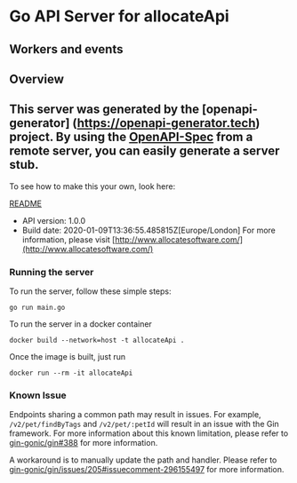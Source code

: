 # Go API Server for allocateApi

## Workers and events 

## Overview
This server was generated by the [openapi-generator]
(https://openapi-generator.tech) project.
By using the [OpenAPI-Spec](https://github.com/OAI/OpenAPI-Specification) from a remote server, you can easily generate a server stub.  
-

To see how to make this your own, look here:

[README](https://openapi-generator.tech)

- API version: 1.0.0
- Build date: 2020-01-09T13:36:55.485815Z[Europe/London]
For more information, please visit [http://www.allocatesoftware.com/](http://www.allocatesoftware.com/)

### Running the server

To run the server, follow these simple steps:

```
go run main.go
```

To run the server in a docker container
```
docker build --network=host -t allocateApi .
```

Once the image is built, just run
```
docker run --rm -it allocateApi 
```

### Known Issue

Endpoints sharing a common path may result in issues. For example, `/v2/pet/findByTags` and `/v2/pet/:petId` will result in an issue with the Gin framework. For more information about this known limitation, please refer to [gin-gonic/gin#388](https://github.com/gin-gonic/gin/issues/388) for more information.

A workaround is to manually update the path and handler. Please refer to [gin-gonic/gin/issues/205#issuecomment-296155497](https://github.com/gin-gonic/gin/issues/205#issuecomment-296155497) for more information.

